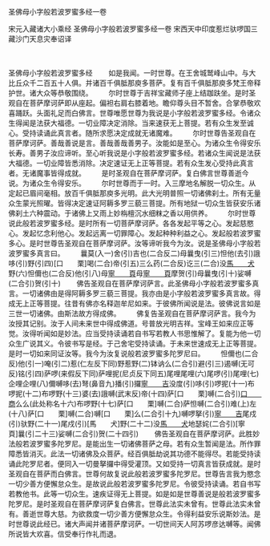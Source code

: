 圣佛母小字般若波罗蜜多经一卷


宋元入藏诸大小乘经
圣佛母小字般若波罗蜜多经一卷
宋西天中印度惹烂驮啰国三藏沙门天息灾奉诏译


　　

圣佛母小字般若波罗蜜多经
　　如是我闻。一时世尊。在王舍城鹫峰山中。与大比丘众千二百五十人俱。并诸百千俱胝那庾多菩萨。复有百千俱胝那庾多梵王帝释护世。诸大众等恭敬围绕。
　　尔时世尊于吉祥宝藏师子座上结跏趺坐。是时圣观自在菩萨摩诃萨即从座起。偏袒右肩右膝着地。瞻仰尊头目不暂舍。合掌恭敬欢喜踊跃。头面礼足而白佛言。世尊唯愿世尊为我说是小字般若波罗蜜多经。令诸众生得闻是法获大福德。一切业障决定消除。当来速获无上菩提。若有众生发至诚心。受持读诵此真言者。随所求愿决定成就无诸魔难。
　　尔时世尊告圣观自在菩萨摩诃萨。善哉善说是言。善哉善哉善男子。汝能如是至心。为诸众生令得安乐长寿。善男子汝应谛听。至心听我说是小字般若波罗蜜多经。若诸众生闻说是法获大福德。一切业障皆悉消除。决定速证无上正等菩提。若有众生发心受持此真言者。无诸魔事皆得成就。
　　是时圣观自在菩萨摩诃萨。复白佛言世尊善逝今说。为诸众生令得安乐。
　　尔时世尊而于一时。入三摩地名解脱一切众生。从定起已眉间毫相。放百千俱胝那庾多光明。此大光明普照一切诸佛刹土。所有无量众生蒙光照曜。皆得决定速证阿耨多罗三藐三菩提。所有地狱一切众生皆获安乐诸佛刹土六种震动。于诸佛上又雨上妙栴檀沉水细粖之香以用供养。
　　尔时世尊说此般若波罗蜜多经。是时所有一切菩萨摩诃萨。各各发起平等之心。发起慈愍心。发起忆念利他心。发起远离一切罪障心。发起种种利益之心。发起般若波罗蜜多心。是时世尊告圣观自在菩萨摩诃萨。汝等谛听我今为汝。说是圣佛母小字般若波罗蜜多真言曰。
　　曩莫(入一)舍(引)吉也(二合反二)母曩曳(引三)怛他(去引)誐哆(引)野(引四)[口　　栗]喝(二合)帝(引五)三么药(二合反)讫三(二合)没[馬　　犬](引)野(六)怛儞也(二合反)他(引八)母[寧　　頁](引)母[寧　　頁](引九)摩贺(引)母曩曳(引十)娑嚩(二合引)贺(引十)
　　佛告圣观自在菩萨摩诃萨言。此圣佛母小字般若波罗蜜多真言。一切诸佛由是得阿耨多罗三藐三菩提。我亦由是小字般若波罗蜜多真言故。得成无上正等菩提。往昔有佛亦名释迦牟尼如来。于彼佛所闻说是法。彼佛说言如是三世一切诸佛。由斯法故方得成佛。
　　佛复告圣观自在菩萨摩诃萨言。我今为汝授其记别。汝于人间未来世中得成佛道。号普放光明吉祥。宝峰王如来应正等觉。汝得听闻如是妙法。应当受持读诵若自书写若教人书思惟解了。复能为他一切众生广说其义。令彼书写是经。于己舍宅受持读诵。于未来世速成无上正等菩提。是时一切如来同证汝等。我今为汝复说般若波罗蜜多陀罗尼曰。
　　怛儞也(二合反)他(引一)唵(引二)惹(仁左反下同)野惹野(二)钵讷么(二合引)避(引三)遏嚩(无可反)铭(引四)萨啰(来假反下同)萨哩抳(尼贞反下同五)尾哩尾哩(六)尾啰(引)尾哩(七)企哩企哩(八)儞嚩哆(去)弩(鼻音九)播(引)攞[寧　　吉](宁吉反十)没度(引)哆(引)啰抳(十一)布啰抳(十二)布啰野(十三)婆(去)誐嚩(武末反)帝(十四)萨[口　　栗]嚩(二合引)[口　　商](引十五)么么(此处称名十六)布啰野(十七)萨[口　　栗]嚩(二合)萨怛嚩(二合引)难(上)左(十八)萨[口　　栗]嚩(二合)嚩[口　　栗]么(二合引十九)嚩啰拏(引)[寧　　吉](二十)尾戍(引)驮野(二十一)尾戍(引)[馬　　犬]野(二十二)没[馬　　犬](引)地瑟姹(二合引)[寧　　頁]曩(引二十三)娑嚩(二合引)贺(二十四引)
　　佛告圣观自在菩萨摩诃萨。此胜妙法般若波罗蜜多陀罗尼。是能出生一切诸佛菩萨之母。若有众生暂闻是法。所作罪障悉皆消灭。此法一切诸佛及众菩萨。经百俱胝劫说其功德不能得尽。若能受持读诵此陀罗尼者。便同入一切曼拏攞中得受灌顶。又如受持一切真言皆获成就。是时圣观自在菩萨而白佛言。世尊何故复说此般若波罗蜜多陀罗尼。世尊告言我为愍念一切少善方便懈怠众生。是故说此般若波罗蜜多陀罗尼。令彼受持读诵。若自书写若教他书。此等一切众生。速疾证得无上菩提。如是如是世尊善说是般若波罗蜜多陀罗尼。是时圣观自在菩萨摩诃萨复白佛言。世尊此法实未曾有。世尊此法实未曾有。善逝世尊大慈。为欲救度一切少善方便懈怠众生。令得利益安乐说斯妙法。是时世尊说此经已。诸大声闻并诸菩萨摩诃萨。一切世间天人阿苏啰彦达嚩等。闻佛所说皆大欢喜。信受奉行作礼而退。


